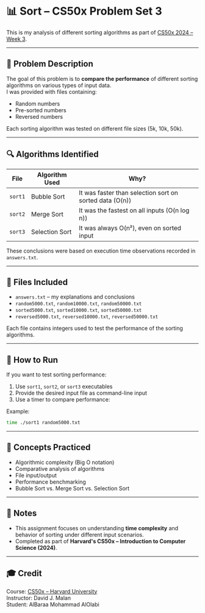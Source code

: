 # 📊 Sort – CS50x Problem Set 3

This is my analysis of different sorting algorithms as part of [CS50x 2024 – Week 3](https://cs50.harvard.edu/x/2024/psets/3/sort/).

---

## 📝 Problem Description

The goal of this problem is to **compare the performance** of different sorting algorithms on various types of input data.  
I was provided with files containing:
- Random numbers
- Pre-sorted numbers
- Reversed numbers

Each sorting algorithm was tested on different file sizes (5k, 10k, 50k).

---

## 🔍 Algorithms Identified

| File        | Algorithm Used     | Why? |
|-------------|--------------------|------|
| `sort1`     | Bubble Sort        | It was faster than selection sort on sorted data (O(n)) |
| `sort2`     | Merge Sort         | It was the fastest on all inputs (O(n log n)) |
| `sort3`     | Selection Sort     | It was always O(n²), even on sorted input |

These conclusions were based on execution time observations recorded in `answers.txt`.

---

## 📁 Files Included

- `answers.txt` – my explanations and conclusions
- `random5000.txt`, `random10000.txt`, `random50000.txt`
- `sorted5000.txt`, `sorted10000.txt`, `sorted50000.txt`
- `reversed5000.txt`, `reversed10000.txt`, `reversed50000.txt`

Each file contains integers used to test the performance of the sorting algorithms.

---

## 🚀 How to Run

If you want to test sorting performance:

1. Use `sort1`, `sort2`, or `sort3` executables
2. Provide the desired input file as command-line input
3. Use a timer to compare performance:

Example:
```bash
time ./sort1 random5000.txt
```

---

## 🧠 Concepts Practiced

- Algorithmic complexity (Big O notation)
- Comparative analysis of algorithms
- File input/output
- Performance benchmarking
- Bubble Sort vs. Merge Sort vs. Selection Sort

---

## 📌 Notes

- This assignment focuses on understanding **time complexity** and behavior of sorting under different input scenarios.
- Completed as part of **Harvard's CS50x – Introduction to Computer Science (2024)**.

---

## 🎓 Credit

Course: [CS50x – Harvard University](https://cs50.harvard.edu/x/)  
Instructor: David J. Malan  
Student: AlBaraa Mohammad AlOlabi
